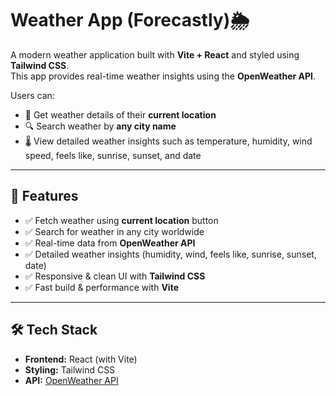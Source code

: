 # Weather App (Forecastly)🌦️

A modern weather application built with **Vite + React** and styled using **Tailwind CSS**.  
This app provides real-time weather insights using the **OpenWeather API**.  

Users can:  
- 📍 Get weather details of their **current location**  
- 🔍 Search weather by **any city name**  
- 🌡️ View detailed weather insights such as temperature, humidity, wind speed, feels like, sunrise, sunset, and date  

---

## 🚀 Features
- ✅ Fetch weather using **current location** button  
- ✅ Search for weather in any city worldwide  
- ✅ Real-time data from **OpenWeather API**  
- ✅ Detailed weather insights (humidity, wind, feels like, sunrise, sunset, date)  
- ✅ Responsive & clean UI with **Tailwind CSS**  
- ✅ Fast build & performance with **Vite**  

---

## 🛠️ Tech Stack
- **Frontend:** React (with Vite)  
- **Styling:** Tailwind CSS  
- **API:** [OpenWeather API](https://openweathermap.org/api)  

